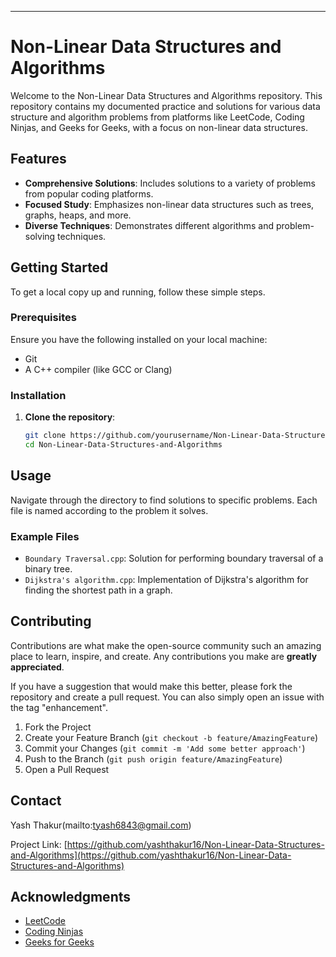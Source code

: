 ---

# Non-Linear Data Structures and Algorithms

Welcome to the Non-Linear Data Structures and Algorithms repository. This repository contains my documented practice and solutions for various data structure and algorithm problems from platforms like LeetCode, Coding Ninjas, and Geeks for Geeks, with a focus on non-linear data structures.

## Features

- **Comprehensive Solutions**: Includes solutions to a variety of problems from popular coding platforms.
- **Focused Study**: Emphasizes non-linear data structures such as trees, graphs, heaps, and more.
- **Diverse Techniques**: Demonstrates different algorithms and problem-solving techniques.

## Getting Started

To get a local copy up and running, follow these simple steps.

### Prerequisites

Ensure you have the following installed on your local machine:

- Git
- A C++ compiler (like GCC or Clang)

### Installation

1. **Clone the repository**:

    ```sh
    git clone https://github.com/yourusername/Non-Linear-Data-Structures-and-Algorithms.git
    cd Non-Linear-Data-Structures-and-Algorithms
    ```

## Usage

Navigate through the directory to find solutions to specific problems. Each file is named according to the problem it solves.

### Example Files

- `Boundary Traversal.cpp`: Solution for performing boundary traversal of a binary tree.
- `Dijkstra's algorithm.cpp`: Implementation of Dijkstra's algorithm for finding the shortest path in a graph.

## Contributing

Contributions are what make the open-source community such an amazing place to learn, inspire, and create. Any contributions you make are **greatly appreciated**.

If you have a suggestion that would make this better, please fork the repository and create a pull request. You can also simply open an issue with the tag "enhancement".

1. Fork the Project
2. Create your Feature Branch (`git checkout -b feature/AmazingFeature`)
3. Commit your Changes (`git commit -m 'Add some better approach'`)
4. Push to the Branch (`git push origin feature/AmazingFeature`)
5. Open a Pull Request

## Contact

Yash Thakur(mailto:tyash6843@gmail.com)

Project Link: [https://github.com/yashthakur16/Non-Linear-Data-Structures-and-Algorithms](https://github.com/yashthakur16/Non-Linear-Data-Structures-and-Algorithms)

## Acknowledgments

- [LeetCode](https://leetcode.com/)
- [Coding Ninjas](https://www.codingninjas.com/)
- [Geeks for Geeks](https://www.geeksforgeeks.org/)

